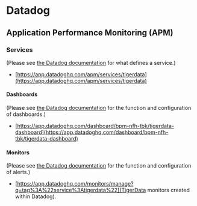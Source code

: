 # Datadog

## Application Performance Monitoring (APM)

### Services

(Please see [the Datadog documentation](https://docs.datadoghq.com/tracing/glossary/#services) for what defines a service.)

- [https://app.datadoghq.com/apm/services/tigerdata](https://app.datadoghq.com/apm/services/tigerdata)

#### Dashboards

(Please see [the Datadog documentation](https://docs.datadoghq.com/dashboards/) for the function and configuration of dashboards.)

- [https://app.datadoghq.com/dashboard/bpm-nfh-tbk/tigerdata-dashboard](https://app.datadoghq.com/dashboard/bpm-nfh-tbk/tigerdata-dashboard)

#### Monitors

(Please see [the Datadog documentation](https://docs.datadoghq.com/monitors/) for the function and configuration of alerts.)

- [https://app.datadoghq.com/monitors/manage?q=tag%3A%22service%3Atigerdata%22](TigerData monitors created within Datadog).
